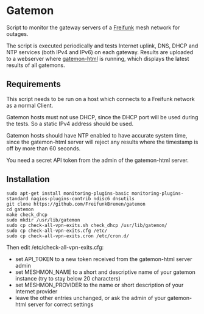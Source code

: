 # Gatemon

Script to monitor the gateway servers of a [Freifunk](https://freifunk.net) mesh network for outages.

The script is executed periodically and tests Internet uplink, DNS, DHCP and NTP services (both IPv4 and IPv6) on each gateway. Results are uploaded to a webserver where [gatemon-html](https://github.com/FreifunkBremen/gatemon-html) is running, which displays the latest results of all gatemons.

## Requirements

This script needs to be run on a host which connects to a Freifunk network as a normal Client.

Gatemon hosts must not use DHCP, since the DHCP port will be used during the tests. So a static IPv4 address should be used.

Gatemon hosts should have NTP enabled to have accurate system time, since the gatemon-html server will reject any results where the timestamp is off by more than 60 seconds.

You need a secret API token from the admin of the gatemon-html server.

## Installation

```
sudo apt-get install monitoring-plugins-basic monitoring-plugins-standard nagios-plugins-contrib ndisc6 dnsutils
git clone https://github.com/FreifunkBremen/gatemon
cd gatemon
make check_dhcp
sudo mkdir /usr/lib/gatemon
sudo cp check-all-vpn-exits.sh check_dhcp /usr/lib/gatemon/
sudo cp check-all-vpn-exits.cfg /etc/
sudo cp check-all-vpn-exits.cron /etc/cron.d/
```

Then edit /etc/check-all-vpn-exits.cfg:
- set API_TOKEN to a new token received from the gatemon-html server admin
- set MESHMON_NAME to a short and descriptive name of your gatemon instance (try to stay below 20 characters)
- set MESHMON_PROVIDER to the name or short description of your Internet provider
- leave the other entries unchanged, or ask the admin of your gatemon-html server for correct settings
